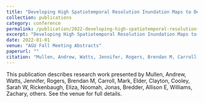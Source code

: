 ```yaml
---
title: "Developing High Spatiotemporal Resolution Inundation Maps to Detect Rapid Changes in Surface Hydrology and Methane Emissions across Ecosystem Gradients in Alaska"
collection: publications
category: conference
permalink: /publication/2022-developing-high-spatiotemporal-resolution-inundation-maps-to-detect-rapid-changes-in-surface-hydrology-and-methane-emissions-across-ecosystem-gradients-in-alaska
excerpt: "Developing High Spatiotemporal Resolution Inundation Maps to Detect Rapid Changes in Surface Hydrology and Methane Emissions across Ecosystem Gradients in Alaska by Mullen, Andrew et al."
date: 2022-01-01
venue: "AGU Fall Meeting Abstracts"
paperurl: ""
citation: "Mullen, Andrew, Watts, Jennifer, Rogers, Brendan M, Carroll, Mark, Elder, Clayton, Cooley, Sarah W, Rickenbaugh, Eliza, Noomah, Jonas, Bredder, Allison E, Williams, Zachary, others (2022). "Developing High Spatiotemporal Resolution Inundation Maps to Detect Rapid Changes in Surface Hydrology and Methane Emissions across Ecosystem Gradients in Alaska." <i>AGU Fall Meeting Abstracts</i>."
---
```


This publication describes research work presented by Mullen, Andrew, Watts, Jennifer, Rogers, Brendan M, Carroll, Mark, Elder, Clayton, Cooley, Sarah W, Rickenbaugh, Eliza, Noomah, Jonas, Bredder, Allison E, Williams, Zachary, others. See the venue for full details.
